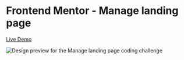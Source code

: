 # Frontend Mentor - Manage landing page

[Live Demo](https://mesutcifci.github.io/Frontend-Mentor-Challenges/manage-landing-page-master/index.html) 

![Design preview for the Manage landing page coding challenge](./design/desktop-preview.jpg)

